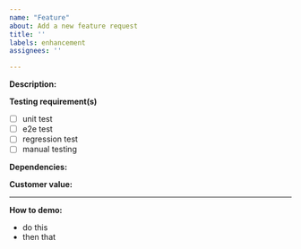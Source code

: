 ```yaml
---
name: "Feature"
about: Add a new feature request
title: ''
labels: enhancement
assignees: ''

---
```


<!-- Things to consider in your feature:
<!-- ---------------------------------
<!-- Write a clear enough description of the issue for everyone to understand why it is an issue
<!-- Include the testing requirements we demand for this issue, if any
<!-- Are there dependencies that need to be done before this can be dealt with?
<!-- Is there customer value in this that makes it important?
<!-- Go through demo steps as specifically as possible to avoid misintepretation
<!-- --------------------------------- -->

**Description:**


**Testing requirement(s)**
- [ ] unit test
- [ ] e2e test
- [ ] regression test
- [ ] manual testing

**Dependencies:**


**Customer value:**


---

**How to demo:**
- do this
- then that
